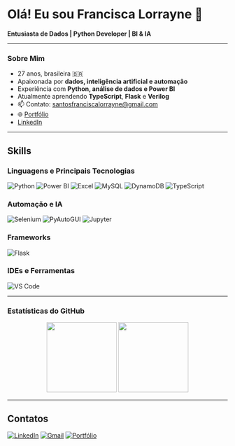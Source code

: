 # Olá! Eu sou Francisca Lorrayne 👋

**Entusiasta de Dados | Python Developer | BI & IA**

---

### Sobre Mim

- 27 anos, brasileira 🇧🇷  
- Apaixonada por **dados, inteligência artificial e automação**  
- Experiência com **Python, análise de dados e Power BI**  
- Atualmente aprendendo **TypeScript**, **Flask** e **Verilog**  
- 📫 Contato: santosfranciscalorrayne@gmail.com  
- 🌐 [Portfólio](https://franciscalorraynes.github.io/portfolio-lorrayne/)  
- [LinkedIn](https://www.linkedin.com/in/francisca-lorrayne-588165227/)

---

## Skills

### Linguagens e Principais Tecnologias

![Python](https://img.shields.io/badge/Python-3776AB?style=for-the-badge&logo=python&logoColor=white)
![Power BI](https://img.shields.io/badge/Power_BI-F2C811?style=for-the-badge&logo=powerbi&logoColor=black)
![Excel](https://img.shields.io/badge/Excel-217346?style=for-the-badge&logo=microsoft-excel&logoColor=white)
![MySQL](https://img.shields.io/badge/MySQL-005C84?style=for-the-badge&logo=mysql&logoColor=white)
![DynamoDB](https://img.shields.io/badge/DynamoDB-4053D6?style=for-the-badge&logo=amazon-dynamodb&logoColor=white)
![TypeScript](https://img.shields.io/badge/TypeScript-3178C6?style=for-the-badge&logo=typescript&logoColor=white)

### Automação e IA

![Selenium](https://img.shields.io/badge/Selenium-43B02A?style=for-the-badge&logo=selenium&logoColor=white)
![PyAutoGUI](https://img.shields.io/badge/PyAutoGUI-FFD43B?style=for-the-badge&logo=python&logoColor=black)
![Jupyter](https://img.shields.io/badge/Jupyter-F37626?style=for-the-badge&logo=jupyter&logoColor=white)

### Frameworks

![Flask](https://img.shields.io/badge/Flask-000000?style=for-the-badge&logo=flask&logoColor=white)

### IDEs e Ferramentas

![VS Code](https://img.shields.io/badge/VSCode-007ACC?style=for-the-badge&logo=visual-studio-code&logoColor=white)

---

### Estatísticas do GitHub
<div align="center">
  <img height="160em" src="https://github-readme-stats-sigma-five.vercel.app/api?username=franciscalorraynes&show_icons=true&theme=radical&include_all_commits=true&count_private=true"/>
  <img height="160em" src="https://github-readme-stats.vercel.app/api/top-langs/?username=franciscalorraynes&layout=compact&theme=radical"/>
</div>

---

## Contatos

[![LinkedIn](https://img.shields.io/badge/LinkedIn-0A66C2?style=for-the-badge&logo=linkedin&logoColor=white)](https://www.linkedin.com/in/francisca-lorrayne-588165227/)
[![Gmail](https://img.shields.io/badge/Gmail-D14836?style=for-the-badge&logo=gmail&logoColor=white)](mailto:santosfranciscalorrayne@gmail.com)
[![Portfólio](https://img.shields.io/badge/Portfólio-000000?style=for-the-badge&logo=githubpages&logoColor=white)](https://franciscalorraynes.github.io/portfolio-lorrayne/)

